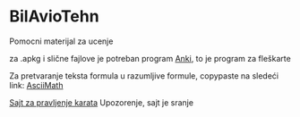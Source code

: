 # BilAvioTehn

Pomocni materijal za ucenje

za .apkg i slične fajlove je potreban program [Anki](https://apps.ankiweb.net/), to je program za fleškarte

Za pretvaranje teksta formula u razumljive formule, copypaste na sledeći link:
[AsciiMath](http://asciimath.org/)

[Sajt za pravljenje karata](https://anki-decks.com/deck/create_deck_general_knowledge/)
Upozorenje, sajt je sranje